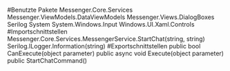 #Benutzte Pakete
Messenger.Core.Services
Messenger.ViewModels.DataViewModels
Messenger.Views.DialogBoxes
Serilog
System
System.Windows.Input
Windows.UI.Xaml.Controls
#Importschnittstellen
Messenger.Core.Services.MessengerService.StartChat(string, string)
Serilog.ILogger.Information(string)
#Exportschnittstellen
public bool CanExecute(object parameter)
public async void Execute(object parameter)
public StartChatCommand()
